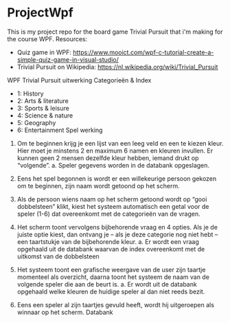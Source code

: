# ProjectWpf
This is my project repo for the board game Trivial Pursuit that i'm making for the course WPF.
Resources:
- Quiz game in WPF: https://www.mooict.com/wpf-c-tutorial-create-a-simple-quiz-game-in-visual-studio/
- Trivial Pursuit on Wikipedia: https://nl.wikipedia.org/wiki/Trivial_Pursuit


WPF Trivial Pursuit uitwerking 
Categorieën & Index
-	1: History
-	2: Arts & literature 
-	3: Sports & leisure
-	4: Science & nature
-	5: Geography 
-	6: Entertainment
Spel werking
1.	Om te beginnen krijg je een lijst van een leeg veld en een te kiezen kleur. Hier moet je minstens 2 en maximum 6 namen en kleuren invullen. Er kunnen geen 2 mensen dezelfde kleur hebben, iemand drukt op “volgende”.
a.	Speler gegevens worden in de databank opgeslagen.

2.	Eens het spel begonnen is wordt er een willekeurige persoon gekozen om te beginnen, zijn naam wordt getoond op het scherm. 

3.	Als de persoon wiens naam op het scherm getoond wordt op “gooi dobbelsteen” klikt, kiest het systeem automatisch een getal voor de speler (1-6) dat overeenkomt met de categorieën van de vragen. 

4.	Het scherm toont vervolgens bijbehorende vraag en 4 opties. Als je de juiste optie kiest, dan ontvang je – als je deze categorie nog niet hebt – een taartstukje van de bijbehorende kleur.
a.	Er wordt een vraag opgehaald uit de databank waarvan de index overeenkomt met de uitkomst van de dobbelsteen

5.	Het systeem toont een grafische weergave van de user zijn taartje momenteel als overzicht, daarna toont het systeem de naam van de volgende speler die aan de beurt is.
a.	Er wordt uit de databank opgehaald welke kleuren de huidige speler al dan niet  reeds bezit.

6.	Eens een speler al zijn taartjes gevuld heeft, wordt hij uitgeroepen als winnaar op het scherm.
Databank

